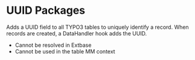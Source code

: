 # UUID Packages

Adds a UUID field to all TYPO3 tables to uniquely identify a record.
When records are created, a DataHandler hook adds the UUID.

- Cannot be resolved in Extbase
- Cannot be used in the table MM context
